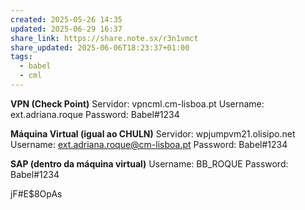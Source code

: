 ```yaml
---
created: 2025-05-26 14:35
updated: 2025-06-29 16:37
share_link: https://share.note.sx/r3n1vmct
share_updated: 2025-06-06T18:23:37+01:00
tags:
  - babel
  - cml
---
```

**VPN (Check Point)**
Servidor: vpncml.cm-lisboa.pt
Username: ext.adriana.roque
Password: Babel#1234

**Máquina Virtual (igual ao CHULN)**
Servidor: wpjumpvm21.olisipo.net
Username: ext.adriana.roque@cm-lisboa.pt
Password: Babel#1234

**SAP (dentro da máquina virtual)**
Username: BB_ROQUE
Password: Babel#1234


jF#E$8OpAs